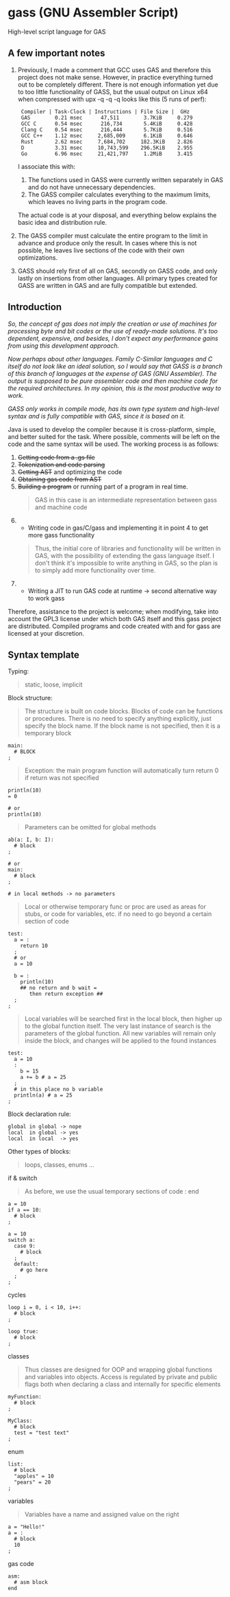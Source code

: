 # gass (GNU Assembler Script)
High-level script language for GAS

## A few important notes

1. Previously, I made a comment that GCC uses GAS and therefore this project does not make sense. However, in practice everything turned out to be completely different. There is not enough information yet due to too little functionality of GASS, but the usual output on Linux x64 when compressed with upx -q -q -q looks like this (5 runs of perf):
   ```
    Compiler | Task-Clock | Instructions | File Size |  GHz
    GAS        0.21 msec      47,511        3.7KiB     0.279
    GCC C      0.54 msec      216,734       5.4KiB     0.428
    Clang C    0.54 msec      216,444       5.7KiB     0.516
    GCC C++    1.12 msec     2,685,009      6.1KiB     0.646
    Rust       2.62 msec     7,684,702     182.3KiB    2.826
    D          3.31 msec     10,743,599    296.5KiB    2.955
    Go         6.96 msec     21,421,797     1.2MiB     3.415
   ```
   I associate this with:
     1. The functions used in GASS were currently written separately in GAS and do not have unnecessary dependencies.
     2. The GASS compiler calculates everything to the maximum limits, which leaves no living parts in the program code.
   
   The actual code is at your disposal, and everything below explains the basic idea and distribution rule.
2. The GASS compiler must calculate the entire program to the limit in advance and produce only the result. In cases where this is not possible, he leaves live sections of the code with their own optimizations.
3. GASS should rely first of all on GAS, secondly on GASS code, and only lastly on insertions from other languages. All primary types created for GASS are written in GAS and are fully compatible but extended.

## Introduction

*So, the concept of gas does not imply the creation or use of machines for processing byte and bit codes or the use of ready-made solutions. It's too dependent, expensive, and besides, I don't expect any performance gains from using this development approach.*

*Now perhaps about other languages. Family C-Similar languages and C itself do not look like an ideal solution, so I would say that GASS is a branch of this branch of languages at the expense of GAS (GNU Assembler). The output is supposed to be pure assembler code and then machine code for the required architectures. In my opinion, this is the most productive way to work.*

*GASS only works in compile mode, has its own type system and high-level syntax and is fully compatible with GAS, since it is based on it.*

Java is used to develop the compiler because it is cross-platform, simple, and better suited for the task. Where possible, comments will be left on the code and the same syntax will be used.
The working process is as follows:
  1. ~~Getting code from a .gs file~~
  2. ~~Tokenization and code parsing~~
  3. ~~Getting AST~~ and optimizing the code
  4. ~~Obtaining gas code from AST~~
  5. ~~Building a program~~ or running part of a program in real time.
     > GAS in this case is an intermediate representation between gass and machine code
  7. * Writing code in gas/C/gass and implementing it in point 4 to get more gass functionality
     > Thus, the initial core of libraries and functionality will be written in GAS, with the possibility of extending the gass language itself. I don't think it's impossible to write anything in GAS, so the plan is to simply add more functionality over time.
  8. * Writing a JIT to run GAS code at runtime -> second alternative way to work gass

Therefore, assistance to the project is welcome; when modifying, take into account the GPL3 license under which both GAS itself and this gass project are distributed. Compiled programs and code created with and for gass are licensed at your discretion.

## Syntax template
Typing: 
> static, loose, implicit

Block structure:
> The structure is built on code blocks. Blocks of code can be functions or procedures. There is no need to specify anything explicitly, just specify the block name. If the block name is not specified, then it is a temporary block
```
main:
  # BLOCK
;
```
> Exception: the main program function will automatically turn return 0 if return was not specified
```
println(10)
= 0

# or
println(10)
```
> Parameters can be omitted for global methods
```
ab(a: I, b: I):
  # block
;

# or
main:
  # block
;

# in local methods -> no parameters
```
> Local or otherwise temporary func or proc are used as areas for stubs, or code for variables, etc. if no need to go beyond a certain section of code
```
test:
  a = :
    return 10
  ;
  # or
  a = 10

  b = :
    println(10)
    ## no return and b wait =
       then return exception ##
  ;
;
```
> Local variables will be searched first in the local block, then higher up to the global function itself. The very last instance of search is the parameters of the global function. All new variables will remain only inside the block, and changes will be applied to the found instances
```
test:
  a = 10
  :
    b = 15
    a += b # a = 25
  ;
  # in this place no b variable
  println(a) # a = 25
;
```
Block declaration rule:
```
global in global -> nope
local  in global -> yes
local  in local  -> yes
```
Other types of blocks:
> loops, classes, enums ...

if & switch
> As before, we use the usual temporary sections of code : end
```
a = 10
if a == 10:
  # block
;

a = 10
switch a:
  case 9:
    # block
  ;
  default:
    # go here
  ;
;
```
cycles
```
loop i = 0, i < 10, i++:
  # block
;

loop true:
  # block
;
```
classes
> Thus classes are designed for OOP and wrapping global functions and variables into objects. Access is regulated by private and public flags both when declaring a class and internally for specific elements
```
myFunction:
  # block
;

MyClass: 
  # block
  test = "test text"
;
```
enum
```
list:
  # block
  "apples" = 10
  "pears" = 20
;
```
variables
> Variables have a name and assigned value on the right
```
a = "Hello!"
a = :
  # block
  10
;
```
gas code
```
asm:
  # asm block
end
```
